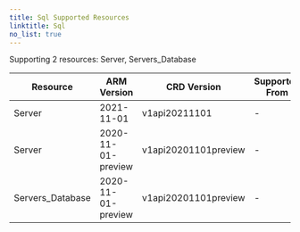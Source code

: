 ```yaml
---
title: Sql Supported Resources
linktitle: Sql
no_list: true
---
```


Supporting 2 resources: Server, Servers_Database

| Resource         | ARM Version        | CRD Version          | Supported From | Sample |
|------------------|--------------------|----------------------|----------------|--------|
| Server           | 2021-11-01         | v1api20211101        | -              | -      |
| Server           | 2020-11-01-preview | v1api20201101preview | -              | -      |
| Servers_Database | 2020-11-01-preview | v1api20201101preview | -              | -      |

